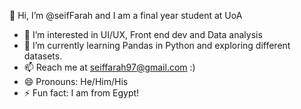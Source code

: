 👋 Hi, I’m @seifFarah and I am a final year student at UoA
- 👀 I’m interested in UI/UX, Front end dev and Data analysis 
- 🌱 I’m currently learning Pandas in Python and exploring different datasets. 
- 📫 Reach me at seiffarah97@gmail.com :) 
- 😄 Pronouns: He/Him/His
- ⚡ Fun fact: I am from Egypt!

